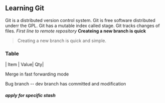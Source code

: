 ## Learning Git
Git is a distributed version control system.
Git is free software distributed underr the GPL.
Git has a mutable index called stage.
Git tracks changes of files.
*First line to remote repository*
**Createing a new branch is quick**
> Creating a new branch is quick and simple.
### Table
| Item | Value| Qty|

Merge in fast forwarding mode

Bug branch -- dev branch has committed and modification

##### apply for specific stash